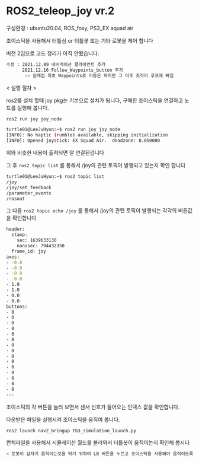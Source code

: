 # ROS2_teleop_joy vr.2

구성환경 : ubuntu20.04, ROS_foxy, PS3_EX aquad air

조이스틱을 사용해서 터틀심 or 터틀봇 또는 기타 로봇을 제어 합니다 

버전 2임으로 코드 정리가 아직 안됬습니다.

```bash
수정 : 2021.12.09 네비게이션 클라이언트 추가
      2021.12.16 Follow_Waypoints_button 추가
       -> 문제점 최초 Waypoints로 이동은 하지만 그 이후 조작이 루프에 빠짐
```

< 실행 절차 >

ros2를 설치 할때 joy pkg는 기본으로 설치가 됩니다, 구매한 조이스틱을 연결하고 노드를 실행해 봅니다.

```bash
ros2 run joy joy_node
```

```bash
turtle01@LeeJuHyun:~$ ros2 run joy joy_node 
[INFO]: No haptic (rumble) available, skipping initialization
[INFO]: Opened joystick: EX Squad Air.  deadzone: 0.050000
```
위와 비슷한 내용이 출력되면 잘 연결된겁니다 

그 후  ``` ros2 topic list ``` 를 통해서 /joy의 관련 토픽이 발행되고 있는지 확인 합니다 

```bash
turtle01@LeeJuHyun:~$ ros2 topic list 
/joy
/joy/set_feedback
/parameter_events
/rosout
```

그 다음  ``` ros2 topic echo /joy ``` 를 통해서 /joy의 관련 토픽이 발행되는 각각의 버튼값을 확인합니다 

```bash
header:
  stamp:
    sec: 1639633130
    nanosec: 794432350
  frame_id: joy
axes:
- -0.0
- -0.0
- -0.0
- -0.0
- 1.0
- 1.0
- 0.0
- 0.0
buttons:
- 0
- 0
- 0
- 0
- 0
- 0
- 0
- 0
- 0
- 0
- 0
- 0
- 0
- 0
- 0
---
```

조이스틱의 각 버튼을 눌러 보면서 센서 신호가 들어오는 인덱스 값을 확인합니다.

다운받은 파일을 실행시켜 조이스틱을 움직여 봅니다.
```bash
ros2 launch nav2_bringup tb3_simulation_launch.py
```

런치파일을 사용해서 시뮬레이션 월드를 불러와서 터틀봇이 움직이는지 확인해 봅시다


```bash
< 로봇이 갑자기 움직이는것을 막기 위하여 LB 버튼을 누르고 조이스틱을 사용해야 움직이도록 만들었습니다 >
``` 


